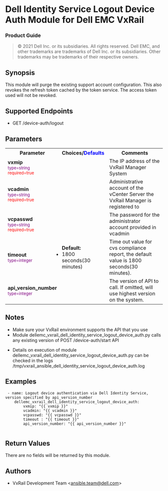 **Dell Identity Service Logout Device Auth Module for Dell EMC VxRail**
=========================================

### Product Guide

> © 2021 Dell Inc. or its subsidiaries. All rights reserved. Dell 
> EMC, and other trademarks are trademarks of Dell Inc. or its 
> subsidiaries. Other trademarks may be trademarks of their respective owners. 

Synopsis
--------
This module will purge the existing support account configuration. This also revokes the refresh token cached by the token service. The access token used will not be revoked.
  
Supported Endpoints
--------

* GET /device-auth/logout
  

Parameters
----------

<table border="0" cellpadding="0" class="documentation-table">
    <tr>
        <th colspan="1">Parameter</th>
        <th>Choices/<font color="blue">Defaults</font></th>
        <th width="100%">Comments</th>
    </tr>
    <tr>
        <td colspan="1">
            <div class="ansibleOptionAnchor" id="parameter-host_name"></div>
            <b>vxmip</b>
            <a class="ansibleOptionLink" href="#parameter-host_name" title="Permalink to this option"></a>
            <div style="font-size: small">
                <span style="color: purple">type=string</span>
                <br>
                <span style="color: red">required=true</span>
            </div>
        </td>
        <td></td>
        <td>
            <div>The IP address of the VxRail Manager System</div>
        </td>
    </tr>
    <tr>
        <td colspan="1">
            <div class="ansibleOptionAnchor" id="parameter-host_name"></div>
            <b>vcadmin</b>
            <a class="ansibleOptionLink" href="#parameter-host_name" title="Permalink to this option"></a>
            <div style="font-size: small">
                <span style="color: purple">type=string</span>
                <br>
                <span style="color: red">required=true</span>
            </div>
        </td>
        <td></td>
        <td>
            <div></div>
            <div>Administrative account of the vCenter Server the VxRail Manager is registered to</div>
        </td>
    </tr>
    <tr>
        <td colspan="1">
            <div class="ansibleOptionAnchor" id="parameter-host_name"></div>
            <b>vcpasswd</b>
            <a class="ansibleOptionLink" href="#parameter-host_name" title="Permalink to this option"></a>
            <div style="font-size: small">
                <span style="color: purple">type=string</span>
                <br>
                <span style="color: red">required=true</span>
            </div>
        </td>
        <td></td>
        <td>
            <div></div>
            <div>The password for the administrator account provided in vcadmin</div>
        </td>
    </tr>
    <tr>
        <td colspan="1">
            <div class="ansibleOptionAnchor" id="parameter-state"></div>
            <b>timeout</b>
            <a class="ansibleOptionLink" href="#parameter-state" title="Permalink to this option"></a>
            <div style="font-size: small">
                <span style="color: purple">type=integer</span>
                <br>
                <span style="color: red"></span>
            </div>
        </td>
        <td>
            <ul style="margin: 0; padding: 0">
                <b>Default:</b>
                <li>1800 seconds(30 minutes)</li>
            </ul>
        </td>
        <td>
            <div></div>
            <div>Time out value for cvs compliance report, the default value is
                1800 seconds(30 minutes).</div>
        </td>
    </tr>
    <tr>
        <td colspan="1">
            <div class="ansibleOptionAnchor" id="parameter-state"></div>
            <b>api_version_number</b>
            <a class="ansibleOptionLink" href="#parameter-state" title="Permalink to this option"></a>
            <div style="font-size: small">
                <span style="color: purple">type=integer</span>
                <br>
                <span style="color: red"></span>
            </div>
        </td>
        <td></td>
        <td>
            <div></div>
            <div>The version of API to call. If omitted, will use highest version on the system.</div>
        </td>
    </tr>
</table>

Notes
-----

- Make sure your VxRail environment supports the API that you use
- Module dellemc_vxrail_dell_identity_service_logout_device_auth.py calls any existing version of POST /device-auth/start API
* Details on execution of module dellemc_vxrail_dell_identity_service_logout_device_auth.py can be checked in the logs /tmp/vxrail_ansible_dell_identity_service_logout_device_auth.log


Examples
--------

``` yaml+jinja
 - name: Logout device authentication via Dell Identity Service, version specified by api_version_number
    dellemc_vxrail_dell_identity_service_logout_device_auth:
        vxmip: "{{ vxmip }}"
        vcadmin: "{{ vcadmin }}"
        vcpasswd: "{{ vcpasswd }}"
        timeout : "{{ timeout }}"
        api_version_number: "{{ api_version_number }}"
        
```
Return Values
-------------

There are no fields will be returned by this module.

Authors
-------

- VxRail Development Team &lt;<ansible.team@dell.com>&gt;
